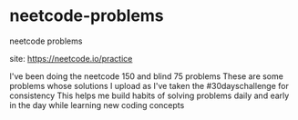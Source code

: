 # neetcode-problems
neetcode problems

site: https://neetcode.io/practice

I've been doing the neetcode 150 and blind 75 problems
These are some problems whose solutions I upload as I've taken the #30dayschallenge for consistency
This helps me build habits of solving problems daily and early in the day while learning new coding concepts
